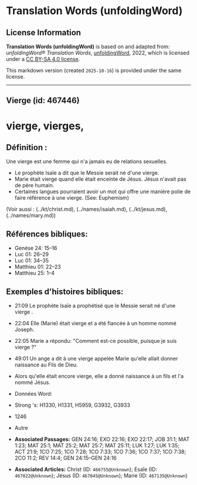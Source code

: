 # Translation Words (unfoldingWord)

## License Information

**Translation Words (unfoldingWord)** is based on and adapted from: _unfoldingWord® Translation Words_, [unfoldingWord](https://unfoldingword.org/utw), 2022, which is licensed under a [CC BY-SA 4.0 license](https://creativecommons.org/licenses/by-sa/4.0/legalcode.en).

This markdown version (created `2025-10-16`) is provided under the same license.



--------------------------------

## Vierge (id: 467446)

vierge, vierges,
================

Définition :
------------

Une vierge est une femme qui n'a jamais eu de relations sexuelles.

* Le prophète Isaïe a dit que le Messie serait né d'une vierge.
* Marie était vierge quand elle était enceinte de Jésus. Jésus n'avait pas de père humain.
* Certaines langues pourraient avoir un mot qui offre une manière polie de faire référence à une vierge. (See: Euphemism)

(Voir aussi : (../kt/christ.md), (../names/isaiah.md), (../kt/jesus.md), (../names/mary.md))

Références bibliques:
---------------------

* Genèse 24: 15–16
* Luc 01: 26–29
* Luc 01: 34–35
* Matthieu 01: 22–23
* Matthieu 25: 1–4

Exemples d'histoires bibliques:
-------------------------------

* 21:09 Le prophète Isaïe a prophétisé que le Messie serait né d'une vierge .
* 22:04 Elle (Marie) était vierge et a été fiancée à un homme nommé Joseph.
* 22:05 Marie a répondu: "Comment est\-ce possible, puisque je suis vierge ?"
* 49:01 Un ange a dit à une vierge appelée Marie qu'elle allait donner naissance au Fils de Dieu.
* Alors qu'elle était encore vierge, elle a donné naissance à un fils et l'a nommé Jésus.
* Données Word:
* Strong 's: H1330, H1331, H5959, G3932, G3933
* 1246
* Autre

* **Associated Passages:** GEN 24:16; EXO 22:16; EXO 22:17; JOB 31:1; MAT 1:23; MAT 25:1; MAT 25:2; MAT 25:7; MAT 25:11; LUK 1:27; LUK 1:35; ACT 21:9; 1CO 7:25; 1CO 7:28; 1CO 7:33; 1CO 7:36; 1CO 7:37; 1CO 7:38; 2CO 11:2; REV 14:4; GEN 24:15–GEN 24:16
* **Associated Articles:** Christ (ID: `466755@Unknown`); Esaîe (ID: `467022@Unknown`); Jésus (ID: `467045@Unknown`); Marie (ID: `467135@Unknown`)


